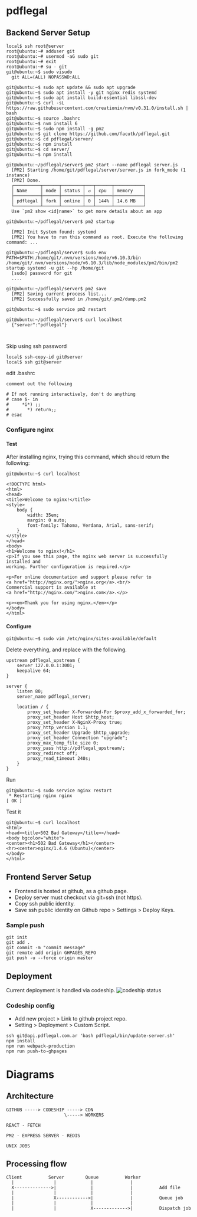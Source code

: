 # pdflegal

## Backend Server Setup

```
local$ ssh root@server
root@ubuntu:~# adduser git
root@ubuntu:~# usermod -aG sudo git
root@ubuntu:~# exit
root@ubuntu:~# su - git
git@ubuntu:~$ sudo visudo
  git ALL=(ALL) NOPASSWD:ALL

git@ubuntu:~$ sudo apt update && sudo apt upgrade
git@ubuntu:~$ sudo apt install -y git nginx redis systemd
git@ubuntu:~$ sudo apt install build-essential libssl-dev
git@ubuntu:~$ curl -sL https://raw.githubusercontent.com/creationix/nvm/v0.31.0/install.sh | bash
git@ubuntu:~$ source .bashrc
git@ubuntu:~$ nvm install 6
git@ubuntu:~$ sudo npm install -g pm2
git@ubuntu:~$ git clone https://github.com/facutk/pdflegal.git 
git@ubuntu:~$ cd pdflegal/server/
git@ubuntu:~$ npm install
git@ubuntu:~$ cd server/
git@ubuntu:~$ npm install

git@ubuntu:~/pdflegal/server$ pm2 start --name pdflegal server.js
  [PM2] Starting /home/git/pdflegal/server/server.js in fork_mode (1 instance)
  [PM2] Done.
  ┌──────────┬──────┬────────┬───┬──────┬───────────┐
  │ Name     │ mode │ status │ ↺ │ cpu  │ memory    │
  ├──────────┼──────┼────────┼───┼──────┼───────────┤
  │ pdflegal │ fork │ online │ 0 │ 144% │ 14.6 MB   │
  └──────────┴──────┴────────┴───┴──────┴───────────┘
  Use `pm2 show <id|name>` to get more details about an app

git@ubuntu:~/pdflegal/server$ pm2 startup

  [PM2] Init System found: systemd
  [PM2] You have to run this command as root. Execute the following command: ...

git@ubuntu:~/pdflegal/server$ sudo env PATH=$PATH:/home/git/.nvm/versions/node/v6.10.3/bin /home/git/.nvm/versions/node/v6.10.3/lib/node_modules/pm2/bin/pm2 startup systemd -u git --hp /home/git
  [sudo] password for git
  ....

git@ubuntu:~/pdflegal/server$ pm2 save
  [PM2] Saving current process list...
  [PM2] Successfully saved in /home/git/.pm2/dump.pm2

git@ubuntu:~$ sudo service pm2 restart

git@ubuntu:~/pdflegal/server$ curl localhost
  {"server":"pdflegal"}



```

Skip using ssh password
```
local$ ssh-copy-id git@server
local$ ssh git@server
```

edit .bashrc
```
comment out the following

# If not running interactively, don't do anything
# case $- in
#     *i*) ;;
#       *) return;;
# esac
```

### Configure nginx

#### Test
After installing nginx, trying this command, which should return the following:

```
git@ubuntu:~$ curl localhost

<!DOCTYPE html>
<html>
<head>
<title>Welcome to nginx!</title>
<style>
    body {
        width: 35em;
        margin: 0 auto;
        font-family: Tahoma, Verdana, Arial, sans-serif;
    }
</style>
</head>
<body>
<h1>Welcome to nginx!</h1>
<p>If you see this page, the nginx web server is successfully installed and
working. Further configuration is required.</p>

<p>For online documentation and support please refer to
<a href="http://nginx.org/">nginx.org</a>.<br/>
Commercial support is available at
<a href="http://nginx.com/">nginx.com</a>.</p>

<p><em>Thank you for using nginx.</em></p>
</body>
</html>
```

#### Configure
```
git@ubuntu:~$ sudo vim /etc/nginx/sites-available/default
```

Delete everything, and replace with the following.

```
upstream pdflegal_upstream {
    server 127.0.0.1:3001;
    keepalive 64;
}

server {
    listen 80;
    server_name pdflegal_server;
    
    location / {
    	proxy_set_header X-Forwarded-For $proxy_add_x_forwarded_for;
    	proxy_set_header Host $http_host;
    	proxy_set_header X-NginX-Proxy true;
    	proxy_http_version 1.1;
    	proxy_set_header Upgrade $http_upgrade;
    	proxy_set_header Connection "upgrade";
    	proxy_max_temp_file_size 0;
    	proxy_pass http://pdflegal_upstream/;
    	proxy_redirect off;
    	proxy_read_timeout 240s;
    }
}
```

Run
```
git@ubuntu:~$ sudo service nginx restart
 * Restarting nginx nginx                                                [ OK ]
```

Test it
```
git@ubuntu:~$ curl localhost
<html>
<head><title>502 Bad Gateway</title></head>
<body bgcolor="white">
<center><h1>502 Bad Gateway</h1></center>
<hr><center>nginx/1.4.6 (Ubuntu)</center>
</body>
</html>
```

## Frontend Server Setup

- Frontend is hosted at github, as a github page.
- Deploy server must checkout via git+ssh (not https).
- Copy ssh public identity.
- Save ssh public identity on Github repo > Settings > Deploy Keys.

### Sample push
```
git init
git add .
git commit -m "commit message"
git remote add origin GHPAGES_REPO
git push -u --force origin master
```

## Deployment

Current deployment is handled via codeship.
![codeship status](https://codeship.com/projects/4f8c0be0-f2d5-0134-7372-3eafc7b1bd2f/status?branch=master)

### Codeship config

- Add new project > Link to github project repo.
- Setting > Deployment > Custom Script.

```
ssh git@api.pdflegal.com.ar 'bash pdflegal/bin/update-server.sh'
npm install
npm run webpack-production
npm run push-to-ghpages
```


# Diagrams

## Architecture

```
GITHUB -----> CODESHIP -----> CDN
                      \-----> WORKERS

REACT - FETCH

PM2 - EXPRESS SERVER - REDIS

UNIX JOBS

```


## Processing flow
```
Client          Server        Queue          Worker
  |               |             |              |
  X-------------->|             |              |          Add file
  |               |             |              |
  |               X------------>|              |          Queue job
  |               |             |              |
  |               |             X------------->|          Dispatch job

```